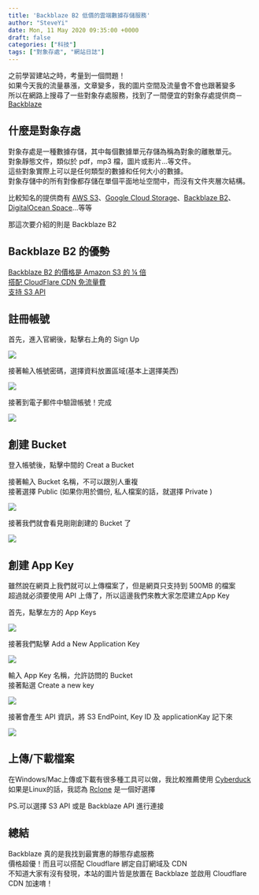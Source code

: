 ```yaml
---
title: 'Backblaze B2 低價的雲端數據存儲服務'
author: "SteveYi"
date: Mon, 11 May 2020 09:35:00 +0000
draft: false
categories: ["科技"]
tags: ["對象存處", "網站日誌"]
---
```


之前學習建站之時，考量到一個問題！  
如果今天我的流量暴漲，文章變多，我的圖片空間及流量會不會也跟著變多  
所以在網路上搜尋了一些對象存處服務，找到了一間便宜的對象存處提供商－[Backblaze](https://www.backblaze.com/)

什麼是對象存處
-------

對象存處是一種數據存儲，其中每個數據單元存儲為稱為對象的離散單元。  
對象靜態文件，類似於 pdf，mp3 檔，圖片或影片...等文件。  
這些對象實際上可以是任何類型的數據和任何大小的數據。  
對象存儲中的所有對像都存儲在單個平面地址空間中，而沒有文件夾層次結構。

比較知名的提供商有 [AWS S3](https://aws.amazon.com/s3/)、[Google Cloud Storage](https://cloud.google.com/storage)、[Backblaze B2](https://www.backblaze.com/b2/cloud-storage.html)、[DigitalOcean Space](https://www.digitalocean.com/products/spaces/)...等等

那這次要介紹的則是 Backblaze B2

Backblaze B2 的優勢
---------------

[Backblaze B2 的價格是 Amazon S3 的 ¼ 倍  
](https://www.backblaze.com/b2/cloud-storage-pricing.html)[搭配 CloudFlare CDN 免流量費  
](https://www.cloudflare.com/bandwidth-alliance/backblaze/)[支持 S3 API](https://www.backblaze.com/blog/backblaze-b2-s3-compatible-api/)

註冊帳號
----

首先，進入官網後，點擊右上角的 Sign Up

![](https://static-a1.steveyi.net/media/blog/2020051108120980.png)

接著輸入帳號密碼，選擇資料放置區域(基本上選擇美西)

![](https://static-a1.steveyi.net/media/blog/2020051108143529.png)

接著到電子郵件中驗證帳號！完成

![](https://static-a1.steveyi.net/media/blog/2020051108170997.png)

創建 Bucket
--------

登入帳號後，點擊中間的 Creat a Bucket

接著輸入 Bucket 名稱，不可以跟別人重複  
接著選擇 Public (如果你用於備份, 私人檔案的話，就選擇 Private )

![](https://static-a1.steveyi.net/media/blog/2020051108354195.png)

接著我們就會看見剛剛創建的 Bucket 了

![](https://static-a1.steveyi.net/media/blog/2020051109002920.png)

創建 App Key
---------

雖然說在網頁上我們就可以上傳檔案了，但是網頁只支持到 500MB 的檔案  
超過就必須要使用 API 上傳了，所以這邊我們來教大家怎麼建立App Key

首先，點擊左方的 App Keys

![](https://static-a1.steveyi.net/media/blog/2020051109051012.png)

接著我們點擊 Add a New Application Key

![](https://static-a1.steveyi.net/media/blog/2020051109090292.png)

輸入 App Key 名稱，允許訪問的 Bucket  
接著點選 Create a new key

![](https://static-a1.steveyi.net/media/blog/2020051109160381.png)

接著會產生 API 資訊，將 S3 EndPoint, Key ID 及 applicationKay 記下來

![](https://static-a1.steveyi.net/media/blog/2020051109185118.png)

上傳/下載檔案
-------

在Windows/Mac上傳或下載有很多種工具可以做，我比較推薦使用 [Cyberduck](https://cyberduck.io/)  
如果是Linux的話，我認為 [Rclone](https://rclone.org) 是一個好選擇

PS.可以選擇 S3 API 或是 Backblaze API 進行連接

總結
--

Backblaze 真的是我找到最實惠的靜態存處服務  
價格超優！而且可以搭配 Cloudflare 綁定自訂網域及 CDN  
不知道大家有沒有發現，本站的圖片皆是放置在 Backblaze 並啟用 Cloudflare CDN 加速唷！
